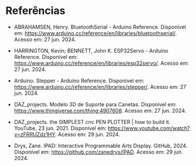 # Referências

* ABRAHAMSEN, Henry. BluetoothSerial - Arduino Reference. Disponível em: https://www.arduino.cc/reference/en/libraries/bluetoothserial/. Acesso em: 27 jun. 2024.

* HARRINGTON, Kevin; BENNETT, John K. ESP32Servo - Arduino Reference. Disponível em: https://www.arduino.cc/reference/en/libraries/esp32servo/. Acesso em: 27 jun. 2024.

* Arduino. Stepper - Arduino Reference. Disponível em: https://www.arduino.cc/reference/en/libraries/stepper/. Acesso em: 27 jun. 2024.

* DAZ_projects. Modelo 3D de Suporte para Canetas. Disponível em: https://www.thingiverse.com/thing:4907608. Acesso em: 27 jun. 2024.

* DAZ_projects. the SIMPLEST cnc PEN PLOTTER | how to build it. YouTube, 23 jun. 2021. Disponível em: https://www.youtube.com/watch?v=zFRRUZdz1HY. Acesso em: 29 jun. 2024.

* Drys, Zane. IPAD: Interactive Programmable Arts Display. GitHub, 2024. Disponível em: https://github.com/zanedrys/IPAD. Acesso em: 29 jun. 2024.
